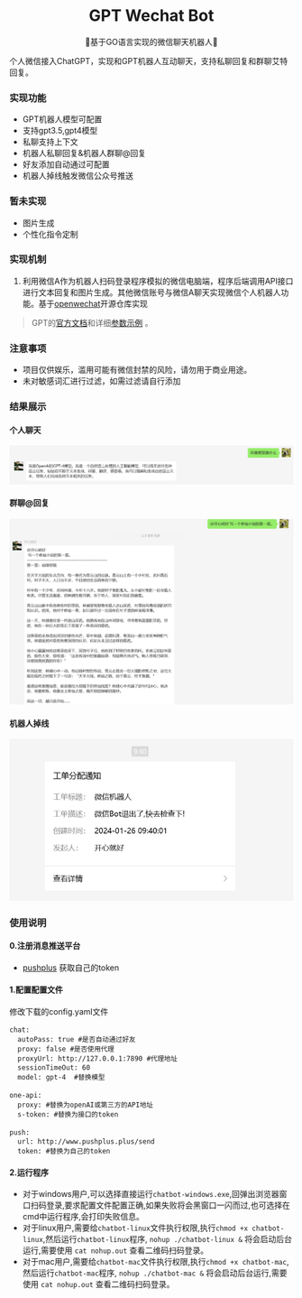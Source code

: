 <div align="center">
<h1>GPT Wechat Bot </h1>
<p>  🎨基于GO语言实现的微信聊天机器人🎨 </p>
</div><div align="left"></div>
个人微信接入ChatGPT，实现和GPT机器人互动聊天，支持私聊回复和群聊艾特回复。


### 实现功能

* GPT机器人模型可配置
* 支持gpt3.5,gpt4模型
* 私聊支持上下文
* 机器人私聊回复&机器人群聊@回复
* 好友添加自动通过可配置
* 机器人掉线触发微信公众号推送

### 暂未实现
* 图片生成
* 个性化指令定制


### 实现机制
1. 利用微信A作为机器人扫码登录程序模拟的微信电脑端，程序后端调用API接口进行文本回复和图片生成。其他微信账号与微信A聊天实现微信个人机器人功能。基于[openwechat](https://github.com/eatmoreapple/openwechat)开源仓库实现

> GPT的[官方文档](https://beta.openai.com/docs/models/overview)和详细[参数示例](https://beta.openai.com/examples) 。
>


### 注意事项

* 项目仅供娱乐，滥用可能有微信封禁的风险，请勿用于商业用途。
* 未对敏感词汇进行过滤，如需过滤请自行添加


### 结果展示

#### 个人聊天
<img src="image/use_msg.png"/>

#### 群聊@回复
<img src="image/group_msg.png"/>


#### 机器人掉线
<img src="image/exit.png">

### 使用说明
#### 0.注册消息推送平台
* [pushplus](https://www.pushplus.plus) 获取自己的token

#### 1.配置配置文件

修改下载的config.yaml文件

```
chat:
  autoPass: true #是否自动通过好友
  proxy: false #是否使用代理
  proxyUrl: http://127.0.0.1:7890 #代理地址
  sessionTimeOut: 60
  model: gpt-4  #替换模型

one-api:
  proxy: #替换为openAI或第三方的API地址
  s-token: #替换为接口的token

push:
  url: http://www.pushplus.plus/send
  token: #替换为自己的token

```

#### 2.运行程序
* 对于windows用户,可以选择直接运行`chatbot-windows.exe`,回弹出浏览器窗口扫码登录,要求配置文件配置正确,如果失败将会黑窗口一闪而过,也可选择在cmd中运行程序,会打印失败信息。
* 对于linux用户,需要给`chatbot-linux`文件执行权限,执行`chmod +x chatbot-linux`,然后运行`chatbot-linux`程序, `nohup ./chatbot-linux &` 将会启动后台运行,需要使用 `cat nohup.out` 查看二维码扫码登录。
* 对于mac用户,需要给`chatbot-mac`文件执行权限,执行`chmod +x chatbot-mac`,然后运行`chatbot-mac`程序, `nohup ./chatbot-mac &` 将会启动后台运行,需要使用 `cat nohup.out` 查看二维码扫码登录。